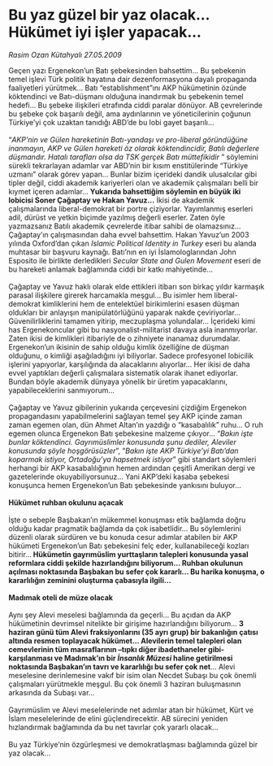 # Bu yaz güzel bir yaz olacak... Hükümet iyi işler yapacak...

*Rasim Ozan Kütahyalı 27.05.2009*

<div class="taraf_structure_2col_1zq">
<div class="margen_n">



 <p>Geçen yazı Ergenekon’un Batı şebekesinden bahsettim... Bu şebekenin temel işlevi Türk politik hayatına dair dezenformasyona dayalı propaganda faaliyetleri yürütmek... Batı “establishment”ını AKP hükümetinin özünde köktendinci ve Batı-düşmanı olduğuna inandırmak bu şebekenin temel hedefi... Bu şebeke ilişkileri etrafında ciddi paralar dönüyor. AB çevrelerinde bu şebeke çok başarılı değil, ama aydınlarının ve yöneticilerinin çoğunun Türkiye’yi çok uzaktan tanıdığı ABD’de bu lobi gayet başarılı... <br/><br/>“<i>AKP’nin ve Gülen hareketinin Batı-yandaşı ve pro-liberal göründüğüne inanmayın, AKP ve Gülen hareketi öz olarak köktendincidir, Batılı değerlere düşmandır. Hatalı tarafları olsa da TSK gerçek Batı müttefikidir</i> ” söylemini sürekli tekrarlayan adamlar var ABD’nin bir kısım enstitülerinde “Türkiye uzmanı” olarak görev yapan... Bunlar bizim içerideki dandik ulusalcılar gibi tipler değil, ciddi akademik kariyerleri olan ve akademik çalışmaları belli bir kıymet içeren adamlar...<b> Yukarıda bahsettiğim söylemin en büyük iki lobicisi Soner Çağaptay ve Hakan Yavuz...</b> İkisi de akademik çalışmalarında liberal-demokrat bir portre çiziyorlar. Yayımlanmış eserleri adil, dürüst ve yetkin biçimde yazılmış değerli eserler. Zaten öyle yazmazsanız Batılı akademik çevrelerde itibar sahibi de olamazsınız... Çağaptay’ın çalışmasından daha evvel bahsettim. Hakan Yavuz’un 2003 yılında Oxford’dan çıkan <i>Islamic Political Identity in Turkey</i> eseri bu alanda muhtasar bir başvuru kaynağı. Batı’nın en iyi İslamologlarından John Esposito ile birlikte derledikleri <i>Secular State and Gulen Movement </i>eseri de<i> </i>bu hareketi anlamak bağlamında ciddi bir katkı mahiyetinde... <br/><br/>Çağaptay ve Yavuz haklı olarak elde ettikleri itibarı son birkaç yıldır karmaşık parasal ilişkilere girerek harcamakla meşgul... Bu isimler hem liberal-demokrat kimliklerini hem de entelektüel birikimlerini esasen düşman oldukları bir anlayışın manipülatörlüğünü yaparak nakde çeviriyorlar... Güvenilirliklerini tamamen yitirip, meczuplaşma yolundalar... İçerideki kimi has Ergenekoncular gibi bu nasyonalist-militarist davaya asla inanmıyorlar. Zaten ikisi de kimlikleri itibariyle de o zihniyete inanamaz durumdalar. Ergenekon’un ikisinin de sahip olduğu kimlik özelliğine de düşman olduğunu, o kimliği aşağıladığını iyi biliyorlar. Sadece profesyonel lobicilik işlerini yapıyorlar, karşılığında da alacaklarını alıyorlar... Her ikisi de daha evvel yaptıkları değerli çalışmalara sistematik olarak ihanet ediyorlar. Bundan böyle akademik dünyaya yönelik bir üretim yapacaklarını, yapabileceklerini sanmıyorum... <br/><br/>Çağaptay ve Yavuz gibilerinin yukarıda çerçevesini çizdiğim Ergenekon propagandasını yapabilmelerini sağlayan temel şey AKP içinde zaman zaman egemen olan, dün Ahmet Altan’ın yazdığı o “kasabalılık” ruhu... O ruh egemen olunca Ergenekon Batı şebekesine malzeme çıkıyor... “<i>Bakın işte bunlar köktendinci. Gayrımüslimler konusunda şunu dediler, Aleviler konusunda şöyle hoşgörüsüzler</i>”, “<i>Bakın işte AKP Türkiye’yi Batı’dan koparmak istiyor, Ortadoğu’ya hapsetmek istiyor</i>” gibi standart söylemleri herhangi bir AKP kasabalılığının hemen ardından çeşitli Amerikan dergi ve gazetelerinde okuyabiliyorsunuz... Yani AKP’deki kasaba şebekesi konuşunca hemen Ergenekon’un Batı şebekesinde yankısını buluyor...<b> <br/><br/>Hükümet ruhban okulunu açacak</b> <br/><br/>İşte o sebeple Başbakan’ın mükemmel konuşması etik bağlamda doğru olduğu kadar pragmatik bağlamda da çok isabetlidir... Bu söylemlerini düzenli olarak sürdüren ve bu konuda cesur adımlar atabilen bir AKP hükümeti Ergenekon’un Batı şebekesini felç eder, kullanabileceği kozları bitirir...<b> Hükümetin gayrımüslim yurttaşların talepleri konusunda yasal reformlara ciddi şekilde hazırlandığını biliyorum... Ruhban okulunun açılması noktasında Başbakan bu sefer çok kararlı... Bu harika konuşma, o kararlılığın zeminini oluşturma çabasıyla ilgili... <br/><br/>Madımak oteli de müze olacak</b> <br/><br/>Aynı şey Alevi meselesi bağlamında da geçerli... Bu açıdan da AKP hükümetinin devrimsel nitelikte bir girişime hazırlandığını biliyorum... <b>3 haziran günü tüm Alevi fraksiyonlarını (35 ayrı grup) bir bakanlığın çatısı altında resmen toplayacak hükümet... Alevilerin temel talepleri olan cemevlerinin tüm masraflarının –tıpkı diğer ibadethaneler gibi- karşılanması ve Madımak’ın bir <i>İnsanlık Müzesi</i> haline getirilmesi noktasında Başbakan’ın tavrı ve kararlılığı bu sefer çok net</b>... Alevi meselesine derinlemesine vakıf bir isim olan Necdet Subaşı bu çok önemli çalışmaları yürütmekle meşgul. Bu çok önemli 3 haziran buluşmasının arkasında da Subaşı var... <br/><br/>Gayrımüslim ve Alevi meselelerinde net adımlar atan bir hükümet, Kürt ve İslam meselelerinde de elini güçlendirecektir. AB sürecini yeniden hızlandırmak bağlamında da bu net tavırlar çok yararlı olacak... <br/><br/>Bu yaz Türkiye’nin özgürleşmesi ve demokratlaşması bağlamında güzel bir yaz olacak...</p>
<br/>
<br/>
<br/>



<br/>


<div id="taraf_not">
</div>

</div>


</div>
